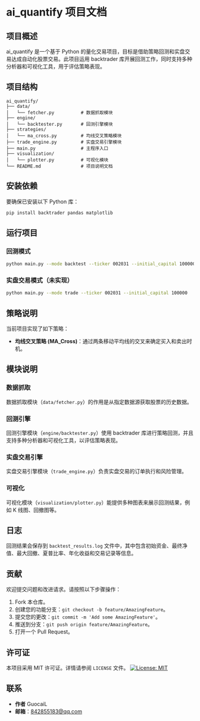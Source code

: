 # ai_quantify 项目文档

## 项目概述
ai_quantify 是一个基于 Python 的量化交易项目，目标是借助策略回测和实盘交易达成自动化股票交易。此项目运用 backtrader 库开展回测工作，同时支持多种分析器和可视化工具，用于评估策略表现。

## 项目结构
```
ai_quantify/
├── data/
│   └── fetcher.py          # 数据抓取模块
├── engine/
│   └── backtester.py       # 回测引擎模块
├── strategies/
│   └── ma_cross.py         # 均线交叉策略模块
├── trade_engine.py         # 实盘交易引擎模块
├── main.py                 # 主程序入口
├── visualization/
│   └── plotter.py          # 可视化模块
└── README.md               # 项目说明文档
```

## 安装依赖
要确保已安装以下 Python 库：
```bash
pip install backtrader pandas matplotlib
```

## 运行项目

### 回测模式
```bash
python main.py --mode backtest --ticker 002031 --initial_capital 100000
```

### 实盘交易模式（未实现）
```bash
python main.py --mode trade --ticker 002031 --initial_capital 100000
```

## 策略说明
当前项目实现了如下策略：
- **均线交叉策略 (MA_Cross)**：通过两条移动平均线的交叉来确定买入和卖出时机。

## 模块说明
### 数据抓取
数据抓取模块（`data/fetcher.py`）的作用是从指定数据源获取股票的历史数据。

### 回测引擎
回测引擎模块（`engine/backtester.py`）使用 backtrader 库进行策略回测，并且支持多种分析器和可视化工具，以评估策略表现。

### 实盘交易引擎
实盘交易引擎模块（`trade_engine.py`）负责实盘交易的订单执行和风险管理。

### 可视化
可视化模块（`visualization/plotter.py`）能提供多种图表来展示回测结果，例如 K 线图、回撤图等。

## 日志
回测结果会保存到 `backtest_results.log` 文件中，其中包含初始资金、最终净值、最大回撤、夏普比率、年化收益和交易记录等信息。

## 贡献
欢迎提交问题和改进请求。请按照以下步骤操作：
1. Fork 本仓库。
2. 创建您的功能分支：`git checkout -b feature/AmazingFeature`。
3. 提交您的更改：`git commit -m 'Add some AmazingFeature'`。
4. 推送到分支：`git push origin feature/AmazingFeature`。
5. 打开一个 Pull Request。

## 许可证
本项目采用 MIT 许可证。详情请参阅 `LICENSE` 文件。
[![License: MIT](https://img.shields.io/badge/License-MIT-yellow.svg)](https://opensource.org/licenses/MIT)

## 联系
- **作者** GuocaiL
- **邮箱**：842855183@qq.com